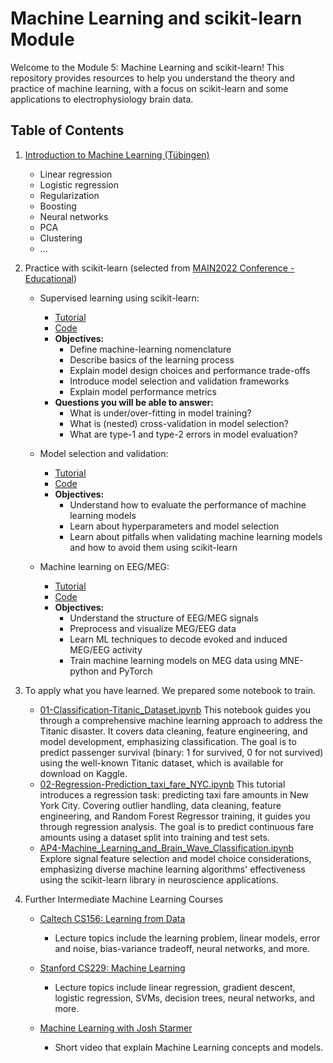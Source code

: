 # Machine Learning and scikit-learn Module

Welcome to the Module 5: Machine Learning and scikit-learn! This repository provides resources to help you understand the theory and practice of machine learning, with a focus on scikit-learn and some applications to electrophysiology brain data.

## Table of Contents
1. [Introduction to Machine Learning (Tübingen)](https://www.youtube.com/playlist?list=PL05umP7R6ij35ShKLDqccJSDntugY4FQT)
   - Linear regression
   - Logistic regression
   - Regularization
   - Boosting
   - Neural networks
   - PCA
   - Clustering
   - ...

2. Practice with scikit-learn (selected from [MAIN2022 Conference - Educational](https://main-educational.github.io/intro.html))
   - Supervised learning using scikit-learn:
     - [Tutorial](https://www.youtube.com/watch?v=bnIH84oYRnE)
     - [Code](https://github.com/neurodatascience/main-edu-courses-ml/tree/main/intro_to_supervised_learning)
     - **Objectives:**
        - Define machine-learning nomenclature
        - Describe basics of the learning process
        - Explain model design choices and performance trade-offs
        - Introduce model selection and validation frameworks
        - Explain model performance metrics
     - **Questions you will be able to answer:**
        - What is under/over-fitting in model training?
        - What is (nested) cross-validation in model selection?
        - What are type-1 and type-2 errors in model evaluation?

   - Model selection and validation:
     - [Tutorial](https://www.youtube.com/watch?v=X7RBbD__MJw)
     - [Code](https://github.com/neurodatascience/main-edu-courses-ml/tree/main/ml_model_selection_and_validation)
     - **Objectives:**
        - Understand how to evaluate the performance of machine learning models
        - Learn about hyperparameters and model selection
        - Learn about pitfalls when validating machine learning models and how to avoid them using scikit-learn

   - Machine learning on EEG/MEG:
     - [Tutorial](https://www.youtube.com/watch?v=ePrxz7wRp1g)
     - [Code](https://github.com/agramfort/22_main_ml_meeg_tuto)
     - **Objectives:**
        - Understand the structure of EEG/MEG signals
        - Preprocess and visualize MEG/EEG data
        - Learn ML techniques to decode evoked and induced MEG/EEG activity
        - Train machine learning models on MEG data using MNE-python and PyTorch
    
3. To apply what you have learned. We prepared some notebook to train. 
   - [01-Classification-Titanic_Dataset.ipynb](#)
      This notebook guides you through a comprehensive machine learning approach to address the Titanic disaster. It covers data cleaning, feature engineering, and model development, emphasizing classification. The goal is to predict passenger survival (binary: 1 for survived, 0 for not survived) using the well-known Titanic dataset, which is available for download on Kaggle. 
   - [02-Regression-Prediction_taxi_fare_NYC.ipynb](#)
      This tutorial introduces a regression task: predicting taxi fare amounts in New York City. Covering outlier handling, data cleaning, feature engineering, and Random Forest Regressor training, it guides you through regression analysis. The goal is to predict continuous fare amounts using a dataset split into training and test sets.
   - [AP4-Machine_Learning_and_Brain_Wave_Classification.ipynb](#)
      Explore signal feature selection and model choice considerations, emphasizing diverse machine learning algorithms' effectiveness using the scikit-learn library in neuroscience applications.

4. Further Intermediate Machine Learning Courses
   - [Caltech CS156: Learning from Data](https://www.youtube.com/playlist?list=PLD63A284B7615313A)
     - Lecture topics include the learning problem, linear models, error and noise, bias-variance tradeoff, neural networks, and more.

   - [Stanford CS229: Machine Learning](https://www.youtube.com/playlist?list=PLoROMvodv4rMiGQp3WXShtMGgzqpfVfbU)
     - Lecture topics include linear regression, gradient descent, logistic regression, SVMs, decision trees, neural networks, and more.
   
   - [Machine Learning with Josh Starmer](https://www.youtube.com/playlist?list=PLblh5JKOoLUICTaGLRoHQDuF_7q2GfuJF)
     - Short video that explain Machine Learning concepts and models. 
    